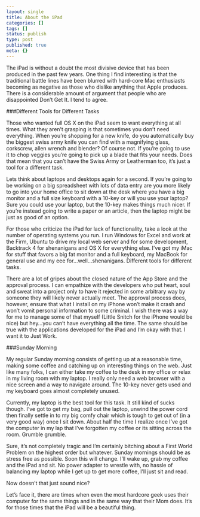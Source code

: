 ```yaml
---
layout: single
title: About the iPad
categories: []
tags: []
status: publish
type: post
published: true
meta: {}
---
```

The iPad is without a doubt the most divisive device that has been produced in the past few years. One thing I find interesting is that the traditional battle lines have been blurred with hard-core Mac enthusiasts becoming as negative as those who dislike anything that Apple produces. There is a considerable amount of argument that people who are disappointed Don’t Get It. I tend to agree.


###Different Tools for Different Tasks



Those who wanted full OS X on the iPad seem to want everything at all times. What they aren’t grasping is that sometimes you don’t need everything. When you’re shopping for a new knife, do you automatically buy the biggest swiss army knife you can find with a magnifying glass, corkscrew, allen wrench and blender? Of course not. If you’re going to use it to chop veggies you’re going to pick up a blade that fits your needs. Does that mean that you can’t have the Swiss Army or Leatherman too, it’s just a tool for a different task.


Lets think about laptops and desktops again for a second. If you’re going to be working on a big spreadsheet with lots of data entry are you more likely to go into your home office to sit down at the desk where you have a big monitor and a full size keyboard with a 10-key or will you use your laptop? Sure you could use your laptop, but the 10-key makes things much nicer. If you’re instead going to write a paper or an article, then the laptop might be just as good of an option.


For those who criticize the iPad for lack of functionality, take a look at the number of operating systems you run. I run Windows for Excel and work at the Firm, Ubuntu to drive my local web server and for some development, Backtrack 4 for shenanigans and OS X for everything else. I’ve got my iMac for stuff that favors a big fat monitor and a full keyboard, my MacBook for general use and my eee for…well…shenanigans. Different tools for different tasks.


There are a lot of gripes about the closed nature of the App Store and the approval process. I can empathize with the developers who put heart, soul and sweat into a project only to have it rejected in some arbitrary way by someone they will likely never actually meet. The approval process does, however, ensure that what I install on my iPhone won’t make it crash and won’t vomit personal information to some criminal. I wish there was a way for me to manage some of that myself (Little Snitch for the iPhone would be nice) but hey…you can’t have everything all the time. The same should be true with the applications developed for the iPad and I’m okay with that. I want it to Just Work.


###Sunday Morning



My regular Sunday morning consists of getting up at a reasonable time, making some coffee and catching up on interesting things on the web. Just like many folks, I can either take my coffee to the desk in my office or relax in my living room with my laptop. I really only need a web browser with a nice screen and a way to navigate around. The 10-key never gets used and my keyboard goes almost completely unused.


Currently, my laptop is the best tool for this task. It still kind of sucks though. I’ve got to get my bag, pull out the laptop, unwind the power cord then finally settle in to my big comfy chair which is tough to get out of (in a very good way) once I sit down. About half the time I realize once I’ve got the computer in my lap that I’ve forgotten my coffee or its sitting across the room. Grumble grumble.


Sure, it’s not completely tragic and I’m certainly bitching about a First World Problem on the highest order but whatever. Sunday mornings should be as stress free as possible. Soon this will change. I’ll wake up, grab my coffee and the iPad and sit. No power adapter to wrestle with, no hassle of balancing my laptop while I get up to get more coffee, I’ll just sit and read.


Now doesn’t that just sound nice?


Let’s face it, there are times when even the most hardcore geek uses their computer for the same things and in the same way that their Mom does. It’s for those times that the iPad will be a beautiful thing.
